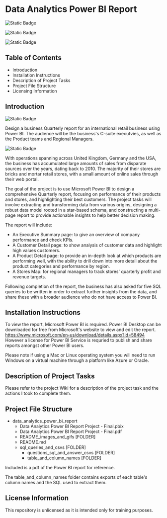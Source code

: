 # Data Analytics Power BI Report

![Static Badge](https://img.shields.io/badge/Data%20Analytics%20Power%20BI%20Report%20for%20an%20International%20Retail%20Business-red)

![Static Badge](https://img.shields.io/badge/A%20Data%20Analysis%20Project%20By-red)

![Static Badge](https://img.shields.io/badge/Giles%20Williams-red)

## Table of Contents

- Introduction
- Installation Instructions
- Description of Project Tasks
- Project File Structure
- Licensing Information

## Introduction

![Static Badge](https://img.shields.io/badge/Project%20Summary-red)

Design a business Quarterly report for an international retail business using Power BI. The audience will be the business's C-suite executvies, as well as the Product teams and Regional Managers.

![Static Badge](https://img.shields.io/badge/Project%20Scope-red)

With operations spanning across United Kingdom, Germany and the USA, the business has accumulated large amounts of sales from disparate sources over the years, dating back to 2010. The majority of their stores are bricks and mortar retail stores, with a small amount of online sales through their web portal.

The goal of the project is to use Microsoft Power BI to design a comprehensive Quarterly report, focusing on performance of their products and stores, and highlighting their best customers. The project tasks will involve extracting and transforming data from various origins, designing a robust data model rooted in a star-based schema, and constructing a multi-page report to provide actionable insights to help better decision making.

The report will include:

- An Executive Summary page: to give an overview of company performance and check KPIs.
- A Customer Detail page: to show analysis of customer data and highlight high values customers.
- A Product Detail page: to provide an in-depth look at which products are performing well, with the ability to drill down into more detail about the product categories and performance by region.
- A Stores Map: for regional managers to track stores' quarterly profit and revenue targets.

Following completion of the report, the business has also asked for five SQL queries to be written in order to extract further insights from the data, and share these with a broader audience who do not have access to Power BI.


## Installation Instructions

To view the report, Microsoft Power BI is required. Power BI Desktop can be downloaded for free from Microsoft's website to view and edit the report.
https://www.microsoft.com/en-us/download/details.aspx?id=58494
However a license for Power BI Service is requried to publish and share reports amongst other Power BI users.

Please note if using a Mac or Linux operating system you will need to run Windows on a virtual machine through a platform like Azure or Oracle.


## Description of Project Tasks

Please refer to the project Wiki for a description of the project task and the actions I took to complete them.

## Project File Structure

 * data_analytics_power_bi_report
   * Data Analytics Power BI Report Project - Final.pbix
   * Data Analytics Power BI Report Project - Final.pdf
   * README_images_and_gifs [FOLDER]
   * README.md
   * sql_queries_and_csvs [FOLDER]
     * questions_sql_and_answer_csvs [FOLDER]
     * table_and_column_names [FOLDER]

Included is a pdf of the Power BI report for reference.

The table_and_column_names folder contains exports of each table's column names and the SQL used to extract them.
   
## License Information
This repository is unlicensed as it is intended only for training purposes.

